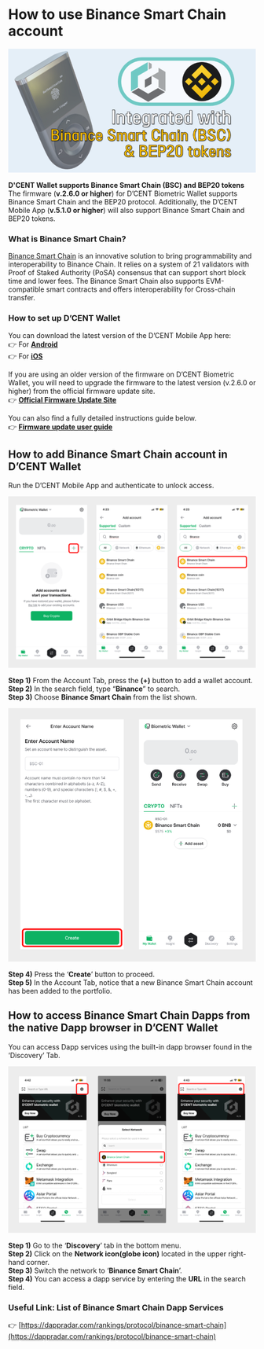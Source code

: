 # How to use Binance Smart Chain account

![](<../../.gitbook/assets/bsc-main (1).png>)

**D'CENT Wallet supports Binance Smart Chain (BSC) and BEP20 tokens**\
The firmware (**v.2.6.0 or higher**) for D’CENT Biometric Wallet supports Binance Smart Chain and the BEP20 protocol. Additionally, the D’CENT Mobile App (**v.5.1.0 or higher**) will also support Binance Smart Chain and BEP20 tokens.

### What is Binance Smart Chain?

[Binance Smart Chain](https://docs.binance.org/smart-chain/guides/bsc-intro.html) is an innovative solution to bring programmability and interoperability to Binance Chain. It relies on a system of 21 validators with Proof of Staked Authority (PoSA) consensus that can support short block time and lower fees. The Binance Smart Chain also supports EVM-compatible smart contracts and offers interoperability for Cross-chain transfer.

### How to set up D’CENT Wallet

You can download the latest version of the D’CENT Mobile App here:\
👉 For [**Android**](https://play.google.com/store/apps/details?id=com.kr.iotrust.dcent.wallet\&utm_source=dcentwallet\&utm_campaign=mobileapp) \
👉 For [**iOS**](https://apps.apple.com/kr/app/dcent-hardware-wallet/id1447206611)

If you are using an older version of the firmware on D’CENT Biometric Wallet, you will need to upgrade the firmware to the latest version (v.2.6.0 or higher) from the official firmware update site.\
👉 [**Official Firmware Update Site**](https://dcentwallet.com/support/FirmwareUpdate)

You can also find a fully detailed instructions guide below.\
👉 [**Firmware update user guide**](https://www.dcentwallet.com/en/firmwareupdate)

## How to add Binance Smart Chain account in D’CENT Wallet

Run the D’CENT Mobile App and authenticate to unlock access.

![](../../.gitbook/assets/32.png)

**Step 1)** From the Account Tab, press the **(+)** button to add a wallet account.\
**Step 2)** In the search field, type “**Binance**” to search.\
**Step 3)** Choose **Binance Smart Chain** from the list shown.&#x20;

![](<../../.gitbook/assets/33 (1).png>)

**Step 4)** Press the ‘**Create**’ button to proceed.\
**Step 5)** In the Account Tab, notice that a new Binance Smart Chain account has been added to the portfolio.

## How to access Binance Smart Chain Dapps from the native Dapp browser in D’CENT Wallet

You can access Dapp services using the built-in dapp browser found in the ‘Discovery’ Tab.

![](<../../.gitbook/assets/34 (1).png>)

**Step 1)** Go to the ‘**Discovery**’ tab in the bottom menu.\
**Step 2)** Click on the **Network icon(globe icon)** located in the upper right-hand corner.\
**Step 3)** Switch the network to ‘**Binance Smart Chain**’.\
**Step 4)** You can access a dapp service by entering the **URL** in the search field.

### **Useful Link: List of Binance Smart Chain Dapp Services**

👉 [https://dappradar.com/rankings/protocol/binance-smart-chain](https://dappradar.com/rankings/protocol/binance-smart-chain)
